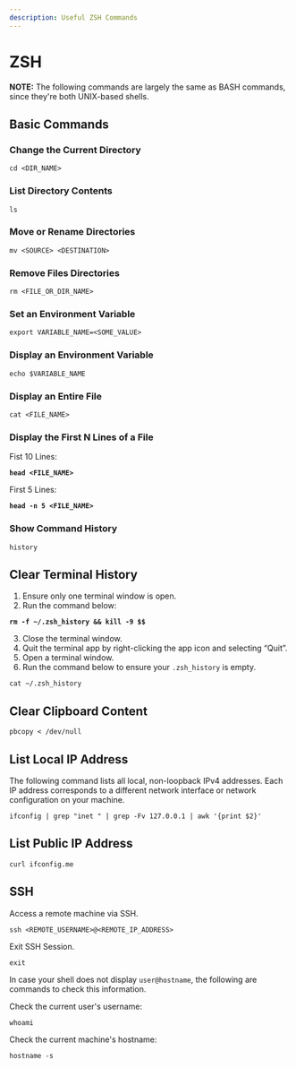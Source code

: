 ```yaml
---
description: Useful ZSH Commands
---
```


# ZSH

**NOTE:** The following commands are largely the same as BASH commands, since they're both UNIX-based shells.

## Basic Commands

### Change the Current Directory

```
cd <DIR_NAME>
```

### List Directory Contents

```
ls
```

### Move or Rename Directories

```
mv <SOURCE> <DESTINATION>
```

### Remove Files Directories

```
rm <FILE_OR_DIR_NAME>
```

### Set an Environment Variable

```
export VARIABLE_NAME=<SOME_VALUE>
```

### Display an Environment Variable

```
echo $VARIABLE_NAME
```

### Display an Entire File

```
cat <FILE_NAME>
```

### Display the First N Lines of a File

Fist 10 Lines:

<pre><code><strong>head &#x3C;FILE_NAME>
</strong></code></pre>

First 5 Lines:

<pre><code><strong>head -n 5 &#x3C;FILE_NAME>
</strong></code></pre>

### Show Command History

```
history
```

## Clear Terminal History

1. Ensure only one terminal window is open.
2. Run the command below:

<pre><code><strong>rm -f ~/.zsh_history &#x26;&#x26; kill -9 $$
</strong></code></pre>

3. Close the terminal window.
4. Quit the terminal app by right-clicking the app icon and selecting “Quit”.
5. Open a terminal window.
6. Run the command below to ensure your `.zsh_history` is empty.

```
cat ~/.zsh_history
```

## Clear Clipboard Content

```
pbcopy < /dev/null
```

## List Local IP Address

The following command lists all local, non-loopback IPv4 addresses. Each IP address corresponds to a different network interface or network configuration on your machine.

```
ifconfig | grep "inet " | grep -Fv 127.0.0.1 | awk '{print $2}'
```

## List Public IP Address

```
curl ifconfig.me
```

## SSH

Access a remote machine via SSH.

```
ssh <REMOTE_USERNAME>@<REMOTE_IP_ADDRESS>
```

Exit SSH Session.

```
exit
```

In case your shell does not display `user@hostname`, the following are commands to check this information.

Check the current user's username:

```
whoami
```

Check the current machine's hostname:

```
hostname -s
```
